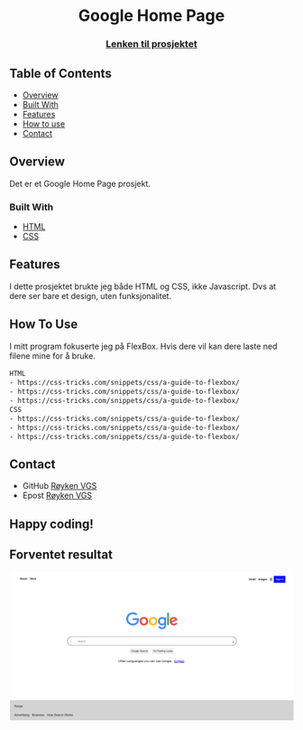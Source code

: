 
<h1 align="center">Google Home Page</h1>
<div align="center">
  <h3>
    <a href="https://simenpus.github.io/SigmaAlphaWolf/">
      Lenken til prosjektet
    </a>
  </h3>
</div>
<!-- TABLE OF CONTENTS -->

## Table of Contents

- [Overview](#overview)
- [Built With](#built-with)
- [Features](#features)
- [How to use](#how-to-use)
- [Contact](#contact)

<!-- OVERVIEW -->
## Overview
Det er et Google Home Page prosjekt. 

### Built With
- [HTML](https://www.w3schools.com/html/)
- [CSS](https://www.w3schools.com/css/default.asp)

## Features
I dette prosjektet brukte jeg både HTML og CSS, ikke Javascript. Dvs at dere ser bare et design, uten funksjonalitet. 

## How To Use
I mitt program fokuserte jeg på FlexBox. Hvis dere vil kan dere laste ned filene mine for å bruke.

```
HTML 
- https://css-tricks.com/snippets/css/a-guide-to-flexbox/
- https://css-tricks.com/snippets/css/a-guide-to-flexbox/
- https://css-tricks.com/snippets/css/a-guide-to-flexbox/
CSS 
- https://css-tricks.com/snippets/css/a-guide-to-flexbox/
- https://css-tricks.com/snippets/css/a-guide-to-flexbox/
- https://css-tricks.com/snippets/css/a-guide-to-flexbox/

```

## Contact
- GitHub [Røyken VGS](https://github.com/roykenvgs)
- Epost [Røyken VGS](mailto:test@gmail.com)


## Happy coding!

## Forventet resultat
<img src="./img/resultat.png" with="500">